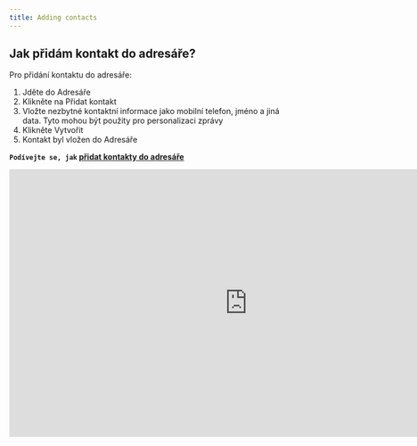 ```yaml
---
title: Adding contacts
---
```


## Jak přidám kontakt do adresáře?
Pro přidání kontaktu do adresáře:
1.	Jděte do Adresáře
2.	Klikněte na Přidat kontakt
3.	Vložte nezbytné kontaktní informace jako mobilní telefon, jméno a jiná data. Tyto mohou být použity pro personalizaci zprávy
4.	Klikněte Vytvořit
5.	Kontakt byl vložen do Adresáře

**`Podívejte se, jak` [přidat kontakty do adresáře](https://www.youtube.com/watch?v=n40OVEYFCrQ&t=0s&list=PL3m8jKRwlM0t2fjpTTQTZLq8qCyOEPP7N&index=3)**

<iframe width="854" height="480" src="https://www.youtube.com/embed/n40OVEYFCrQ?list=PL3m8jKRwlM0t2fjpTTQTZLq8qCyOEPP7N" frameborder="0" allow="autoplay; encrypted-media" allowfullscreen></iframe>
